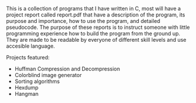 This is a collection of programs that I have written in C, most will have a project report called report.pdf 
that have a description of the program, its purpose and importance, how to use the program, and detailed pseudocode. 
The purpose of these reports is to instruct someone with little programming experience how to build the program from the ground up. 
They are made to be readable by everyone of different skill levels and use accesible language. 

Projects featured:
* Huffman Compression and Decompression
* Colorblind image generator
* Sorting algorithms
* Hexdump
* Hangman 
